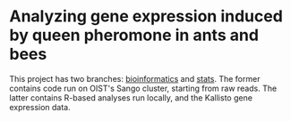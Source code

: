 # Analyzing gene expression induced by queen pheromone in ants and bees

This project has two branches: [bioinformatics](/mikheyev/queen-pheromone/blob/bioinformatics) and [stats](/mikheyev/queen-pheromone/blob/stats). The former contains code run on OIST's Sango cluster, starting from raw reads. The latter contains R-based analyses run locally, and the Kallisto gene expression data.
